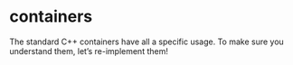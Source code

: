 # containers
The standard C++ containers have all a specific usage. To make sure you understand them, let’s re-implement them!
